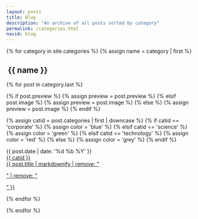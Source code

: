 ```yaml
---
layout: posts
title: Blog
description: "An archive of all posts sorted by category"
permalink: /categories.html
navid: blog
---
```


{% for category in site.categories %}
{% assign name = category | first %}

<div id="{{ name }}" class="section">

<h2 class="section-title">
  <i class="fas fa-asterisk" style="transform: scale(0.9); vertical-align: bottom;"></i>
  <span style="padding-left: 0.2em;">{{ name }}</span>
</h2>

<div class="grid">

{% for post in category.last %}

{% if post.preview %}
  {% assign preview = post.preview %}
{% elsif post.image %}
  {% assign preview = post.image %}
{% else %}
  {% assign preview = post.image %}
{% endif %}

{% assign catid = post.categories | first | downcase %}
{% if catid == 'corporate' %}
  {% assign color = 'blue' %}
{% elsif catid == 'science' %}
  {% assign color = 'green' %}
{% elsif catid == 'technology' %}
  {% assign color = 'red' %}
{% else %}
  {% assign color = 'grey' %}
{% endif %}

<div class="cell">
  <span class="post-preview-header">{{ post.date | date: '%d %b %Y' }}</span>
  <a href="{{ site.url }}{{ post.url }}" title="{{ post.title }}">
  <div class="card">
    <div class="ribbon-box">
      <div class="ribbon-wrapper">
          <div class="{{ color }}-ribbon">{{ catid }}</div>
      </div>
    </div>
    <div class="card-image" style="
      background: url({{ site.url }}/{{ preview }}) no-repeat;
      background-size: cover;"></div>
    <div class="card-text card-text-{{ color }}">
        {{ post.title | markdownify | remove: "<p>" | remove: "</p>" }}
    </div>
  </div>
  </a>
</div>

{% endfor %}
</div>
</div>
{% endfor %}
